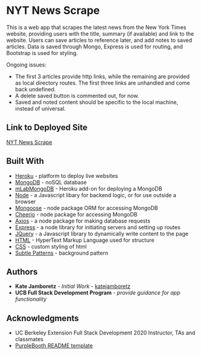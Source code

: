 # NYT News Scrape

This is a web app that scrapes the latest news from the New York Times website, providing users with the title, summary (if available) and link to the website. Users can save articles to reference later, and add notes to saved articles. Data is saved through Mongo, Express is used for routing, and Bootstrap is used for styling.

Ongoing issues:
- The first 3 articles provide http links, while the remaining are provided as local directory routes. The first three links are unhandled and come back undefined.
- A delete saved button is commented out, for now.
- Saved and noted content should be specific to the local machine, instead of universal.

## Link to Deployed Site

[NYT News Scrape](https://nyt-news-scrape.herokuapp.com/)


## Built With

- [Heroku](https://www.heroku.com/) - platform to deploy live websites
- [MongoDB](https://www.mongodb.com/) - noSQL database
- [mLabMongoDB](https://mlab.com/) - Heroku add-on for deploying a MongoDB
- [Node](https://nodejs.org/en/) - a Javascript libary for backend logic, or for use outside a browser
- [Mongoose](https://www.npmjs.com/package/mongoose) - node package ORM for accessing MongoDB
- [Cheerio](https://www.npmjs.com/package/cheerio) - node package for accessing MongoDB
- [Axios](https://www.npmjs.com/package/axios) - a node package for making database requests
- [Express](https://www.npmjs.com/package/express) - a node library for initiating servers and setting up routes
- [JQuery](https://jquery.com/) - a Javascript library to dynamically write content to the page
- [HTML](https://developer.mozilla.org/en-US/docs/Web/HTML) - HyperText Markup Language used for structure
- [CSS](https://www.w3schools.com/css/css_intro.asp) - custom styling of html
- [Subtle Patterns](https://www.toptal.com/designers/subtlepatterns/page/2/) - background pattern


## Authors

- **Kate Jamboretz** - _Initial Work_ - [katejamboretz](https://github.com/katejamboretz)
- **UCB Full Stack Development Program** - _provide guidance for app functionality_

## Acknowledgments

- UC Berkeley Extension Full Stack Development 2020 Instructor, TAs and classmates
- [PurpleBooth README template](https://gist.github.com/PurpleBooth/109311bb0361f32d87a2)
